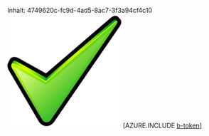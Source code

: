 Inhalt: 4749620c-fc9d-4ad5-8ac7-3f3a94cf4c10![Bild](dc8d7df1-bf82-464c-bfcc-91a8d72c1775.png)
[AZURE.INCLUDE [b-token](4b243c96-3011-4783-a759-e8cf4b7b5c33.md)]
